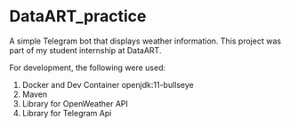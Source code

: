 # DataART_practice

A simple Telegram bot that displays weather information. This project was part of my student internship at DataART.

For development, the following were used:

1. Docker and Dev Container openjdk:11-bullseye
2. Maven
3. Library for OpenWeather API
4. Library for Telegram Api